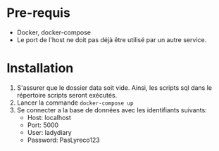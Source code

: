 # Pre-requis
+ Docker, docker-compose
+ Le port de l'host ne doit pas déjà être utilisé par un autre service.

# Installation
1. S'assurer que le dossier data soit vide. Ainsi, les scripts sql dans le répertoire scripts seront exécutés.
2. Lancer la commande `docker-compose up`
3. Se connecter a la base de données avec les identifiants suivants:
	+ Host: localhost
	+ Port: 5000
	+ User: ladydiary
	+ Password: PasLyreco123
	
